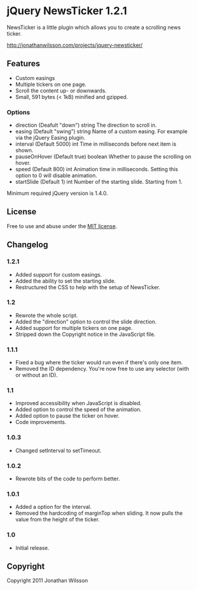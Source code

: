 # jQuery NewsTicker 1.2.1
NewsTicker is a little plugin which allows you to create a scrolling news ticker.

http://jonathanwilsson.com/projects/jquery-newsticker/

## Features
* Custom easings
* Multiple tickers on one page.
* Scroll the content up- or downwards.
* Small, 591 bytes (< 1kB) minified and gzipped.

### Options
* direction (Deafult "down") string The direction to scroll in.
* easing (Default "swing") string Name of a custom easing. For example via the jQuery Easing plugin.
* interval (Default 5000) int Time in milliseconds before next item is shown.
* pauseOnHover (Default true) boolean Whether to pause the scrolling on hover.
* speed (Default 800) int Animation time in milliseconds. Setting this option to 0 will disable animation.
* startSlide (Default 1) int Number of the starting slide. Starting from 1.

Minimum required jQuery version is 1.4.0.

## License
Free to use and abuse under the [MIT license](http://www.opensource.org/licenses/mit-license.php).

## Changelog
### 1.2.1
* Added support for custom easings.
* Added the ability to set the starting slide.
* Restructured the CSS to help with the setup of NewsTicker.

### 1.2
* Rewrote the whole script.
* Added the "direction" option to control the slide direction.
* Added support for multiple tickers on one page.
* Stripped down the Copyright notice in the JavaScript file.

### 1.1.1
* Fixed a bug where the ticker would run even if there's only one item.
* Removed the ID dependency. You're now free to use any selector (with or without an ID).

### 1.1
* Improved accessibility when JavaScript is disabled.
* Added option to control the speed of the animation.
* Added option to pause the ticker on hover.
* Code improvements.

### 1.0.3
* Changed setInterval to setTimeout.

### 1.0.2
* Rewrote bits of the code to perform better.

### 1.0.1
* Added a option for the interval.
* Removed the hardcoding of marginTop when sliding. It now pulls the value from the height of the ticker.

### 1.0
* Initial release.

## Copyright
Copyright 2011 Jonathan Wilsson